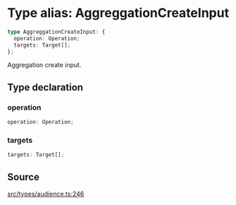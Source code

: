 # Type alias: AggreggationCreateInput

```ts
type AggreggationCreateInput: {
  operation: Operation;
  targets: Target[];
};
```

Aggregation create input.

## Type declaration

### operation

```ts
operation: Operation;
```

### targets

```ts
targets: Target[];
```

## Source

[src/types/audience.ts:246](https://github.com/torque-labs/torque-ts-sdk/blob/06c96b69b43209c72870e94ce49516c9ed8e9158/src/types/audience.ts#L246)
